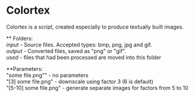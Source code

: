 # Colortex
Colortex is a script, created especially to produce textually built images.

** Folders:<br>
*input* - Source files. Accepted types: bmp, png, jpg and gif.<br>
*output* - Converted files, saved as "png" or "gif".<br>
*used* - files that had been processed are moved into this folder<br>

**Parameters:<br>
"some file.png"" - no parameters<br>
"[3] some file.png" - downscale using factor 3 (6 is default)<br>
"[5-10] some file.png" - generate separate images for factors from 5 to 10